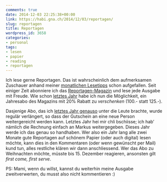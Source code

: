 ```yaml
---
comments: true
date: 2014-12-03 22:25:38+00:00
link: https://habi.gna.ch/2014/12/03/reportagen/
slug: reportagen
title: Reportagen
wordpress_id: 3658
categories:
- personal
tags:
- lesen
- papier
- reading
- reportagen
---
```


Ich lese gerne Reportagen. Das ist wahrscheinlich dem aufmerksamen Zuschauer anhand meiner [monatlichen Lesetipps](https://habi.gna.ch/?s=recommended) schon aufgefallen. Seit einiger Zeit abonniere ich das [Reportagen-Magazin](http://reportagen.com) und lese jede Ausgabe mit Freude. Wie schon [letztes Jahr](https://habi.gna.ch/2013/12/04/gutscheine-gutscheine-gutscheine-2/) habe ich nun die Möglichkeit, ein Jahresabo des Magazins mit 20% Rabatt zu _verschenken_ (100.- statt 125.-).

Dasjenige Abo, das ich [letztes Jahr genauso](https://habi.gna.ch/2013/12/04/gutscheine-gutscheine-gutscheine-2/) unter die Leute brachte, wurde regulär verlängert, so dass der Gutschein an eine neue Person weitergereicht werden kann. Letztes Jahr hei mir chli bschiisse; ich hab’ nämlich die Rechnung einfach an Markus weitergegeben. Dieses Jahr werde ich das genau so handhaben. Wer also ein Jahr lang alle zwei Monate gute Reportagen auf schönem Papier (oder auch digital) lesen möchte, kann dies in den Kommentaren (oder wenn gewünscht per Mail) kund tun, alles restliche klären wir dann anschliessend. Wer das Abo zu Weihnachten möchte, müsste bis 15. Dezember reagieren, ansonsten gilt _first come, first serve_.

PS: Mami, wenn du willst, kannst du weiterhin meine Ausgabe zweitverwerten, du musst also nicht kommentieren :)
